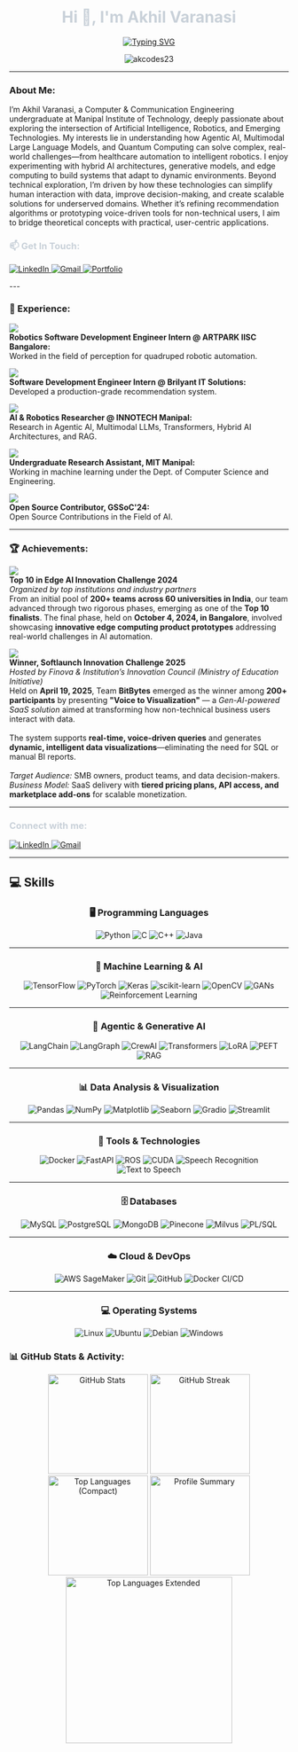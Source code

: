 <h1 align="center" style="color:#c9d1d9;">Hi 👋, I'm Akhil Varanasi</h1>

<div align="center">
  <a href="https://git.io/typing-svg">
    <img src="https://readme-typing-svg.demolab.com/?center=True&duration=3000&pause=500&lines=Agentic+AI+Developer;Multimodal+LLM+Researcher;Quantum+Computing+Enthusiast;Edge+AI+Innovator;AI+Solutions+Architect;Robotics+Perception+Engineer" alt="Typing SVG" />
  </a>
</div>


<p align="center">
  <img src="https://komarev.com/ghpvc/?username=akcodes23&label=Profile%20views&color=gray&style=flat" alt="akcodes23" />
</p>

---
<h3 align="left">About Me:</h3>
<p align="left">
    I’m Akhil Varanasi, a Computer & Communication Engineering undergraduate at Manipal Institute of Technology, deeply passionate about exploring the intersection of Artificial Intelligence, Robotics, and Emerging Technologies. My interests lie in understanding how Agentic AI, Multimodal Large Language Models, and Quantum Computing can solve complex, real-world challenges—from healthcare automation to intelligent robotics. I enjoy experimenting with hybrid AI architectures, generative models, and edge computing to build systems that adapt to dynamic environments. Beyond technical exploration, I’m driven by how these technologies can simplify human interaction with data, improve decision-making, and create scalable solutions for underserved domains. Whether it’s refining recommendation algorithms or prototyping voice-driven tools for non-technical users, I aim to bridge theoretical concepts with practical, user-centric applications.
</p>



<h3 align="left" style="color:#c9d1d9;">📫 Get In Touch:</h3>
<p align="left">
  <a href="https://www.linkedin.com/in/akhil-varanasi" target="blank">
    <img src="https://img.shields.io/badge/LinkedIn-0077B5?style=for-the-badge&logo=linkedin&logoColor=white" alt="LinkedIn" />
  </a>
  <a href="mailto:akhilvaranasi23@gmail.com" target="blank">
    <img src="https://img.shields.io/badge/Gmail-D14836?style=for-the-badge&logo=gmail&logoColor=white" alt="Gmail" />
  </a>
  <a href="https://akhil-portfolio-eta.vercel.app/" target="blank">
    <img src="https://img.shields.io/badge/Portfolio-000000?style=for-the-badge&logo=vercel&logoColor=white" alt="Portfolio" />
  </a>
</p>
---

<h3 align="left">🧠 Experience:</h3>

<p>
  <img src="https://img.shields.io/badge/Internship-Robotics%20SDE%20@%20ARTPARK%20IISC-blue?style=for-the-badge&logo=robots&logoColor=white" />
  <br>
  <strong>Robotics Software Development Engineer Intern @ ARTPARK IISC Bangalore:</strong><br>
  Worked in the field of perception for quadruped robotic automation.
</p>

<p>
  <img src="https://img.shields.io/badge/Internship-SDE%20@%20Brilyant%20IT%20Solutions-green?style=for-the-badge&logo=next.js&logoColor=white" />
  <br>
  <strong>Software Development Engineer Intern @ Brilyant IT Solutions:</strong><br>
  Developed a production-grade recommendation system.
</p>

<p>
  <img src="https://img.shields.io/badge/Research-AI%20%26%20Robotics%20@%20INNOTECH-purple?style=for-the-badge&logo=ai&logoColor=white" />
  <br>
  <strong>AI & Robotics Researcher @ INNOTECH Manipal:</strong><br>
  Research in Agentic AI, Multimodal LLMs, Transformers, Hybrid AI Architectures, and RAG.
</p>

<p>
  <img src="https://img.shields.io/badge/Research-ML%20@%20MIT%20Manipal-yellow?style=for-the-badge&logo=python&logoColor=black" />
  <br>
  <strong>Undergraduate Research Assistant, MIT Manipal:</strong><br>
  Working in machine learning under the Dept. of Computer Science and Engineering.
</p>

<p>
  <img src="https://img.shields.io/badge/Open%20Source-GSSoC'24-orange?style=for-the-badge&logo=github&logoColor=white" />
  <br>
  <strong>Open Source Contributor, GSSoC'24:</strong><br>
  Open Source Contributions in the Field of AI.
</p>


---

<h3 align="left">🏆 Achievements:</h3>

<p>
  <img src="https://img.shields.io/badge/Top%2010-Edge%20AI%20Innovation%20Challenge%202024-blueviolet?style=for-the-badge&logo=brain&logoColor=white" />
  <br>
  <strong>Top 10 in Edge AI Innovation Challenge 2024</strong><br>
  <em>Organized by top institutions and industry partners</em><br>
  From an initial pool of <strong>200+ teams across 60 universities in India</strong>, our team advanced through two rigorous phases, emerging as one of the <strong>Top 10 finalists</strong>. The final phase, held on <strong>October 4, 2024, in Bangalore</strong>, involved showcasing <strong>innovative edge computing product prototypes</strong> addressing real-world challenges in AI automation.
</p>

<p>
  <img src="https://img.shields.io/badge/Winner-Softlaunch%20Innovation%20Challenge%202025-orange?style=for-the-badge&logo=lightning&logoColor=white" />
  <br>
  <strong>Winner, Softlaunch Innovation Challenge 2025</strong><br>
  <em>Hosted by Finova & Institution’s Innovation Council (Ministry of Education Initiative)</em><br>
  Held on <strong>April 19, 2025</strong>, Team <strong>BitBytes</strong> emerged as the winner among <strong>200+ participants</strong> by presenting <strong>"Voice to Visualization"</strong> — a <em>Gen-AI-powered SaaS solution</em> aimed at transforming how non-technical business users interact with data.<br><br>
  The system supports <strong>real-time, voice-driven queries</strong> and generates <strong>dynamic, intelligent data visualizations</strong>—eliminating the need for SQL or manual BI reports. <br><br>
  <em>Target Audience:</em> SMB owners, product teams, and data decision-makers.<br>
  <em>Business Model:</em> SaaS delivery with <strong>tiered pricing plans, API access, and marketplace add-ons</strong> for scalable monetization.
</p>

  

---

<h3 align="left" style="color:#c9d1d9;">Connect with me:</h3>
<p align="left">
  <a href="https://www.linkedin.com/in/akhil-varanasi" target="blank">
    <img src="https://img.shields.io/badge/LinkedIn-0077B5?style=for-the-badge&logo=linkedin&logoColor=white" alt="LinkedIn" />
  </a>
  <a href="mailto:akhilvaranasi23@gmail.com" target="blank">
    <img src="https://img.shields.io/badge/Gmail-D14836?style=for-the-badge&logo=gmail&logoColor=white" alt="Gmail" />
  </a>
</p>

---

## 💻 Skills

<div align="center">

### 🖥️ Programming Languages  
![Python](https://img.shields.io/badge/Python-3670A0?style=for-the-badge&logo=python&logoColor=ffdd54) ![C](https://img.shields.io/badge/C-%2300599C.svg?style=for-the-badge&logo=c&logoColor=white) ![C++](https://img.shields.io/badge/C++-%2300599C.svg?style=for-the-badge&logo=c%2B%2B&logoColor=white) ![Java](https://img.shields.io/badge/Java-%23ED8B00.svg?style=for-the-badge&logo=java&logoColor=white)

---

### 🧠 Machine Learning & AI  
![TensorFlow](https://img.shields.io/badge/TensorFlow-%23FF6F00.svg?style=for-the-badge&logo=TensorFlow&logoColor=white) ![PyTorch](https://img.shields.io/badge/PyTorch-%23EE4C2C.svg?style=for-the-badge&logo=pytorch&logoColor=white) ![Keras](https://img.shields.io/badge/Keras-%23D00000.svg?style=for-the-badge&logo=Keras&logoColor=white) ![scikit-learn](https://img.shields.io/badge/scikit--learn-%23F7931E.svg?style=for-the-badge&logo=scikit-learn&logoColor=white) ![OpenCV](https://img.shields.io/badge/OpenCV-%23white.svg?style=for-the-badge&logo=opencv&logoColor=black) ![GANs](https://img.shields.io/badge/GANs-black?style=for-the-badge&logoColor=white) ![Reinforcement Learning](https://img.shields.io/badge/Reinforcement%20Learning-blue?style=for-the-badge&logoColor=white)

---

### 🔁 Agentic & Generative AI  
![LangChain](https://img.shields.io/badge/LangChain-000000?style=for-the-badge&logo=LangChain&logoColor=white) ![LangGraph](https://img.shields.io/badge/LangGraph-000000?style=for-the-badge&logoColor=white) ![CrewAI](https://img.shields.io/badge/CrewAI-000000?style=for-the-badge&logoColor=white) ![Transformers](https://img.shields.io/badge/Hugging%20Face-FFD21F?style=for-the-badge&logo=huggingface&logoColor=black) ![LoRA](https://img.shields.io/badge/LoRA-green?style=for-the-badge&logoColor=white) ![PEFT](https://img.shields.io/badge/PEFT-grey?style=for-the-badge&logoColor=white) ![RAG](https://img.shields.io/badge/RAG-orange?style=for-the-badge&logoColor=white)

---

### 📊 Data Analysis & Visualization  
![Pandas](https://img.shields.io/badge/Pandas-%23150458.svg?style=for-the-badge&logo=pandas&logoColor=white) ![NumPy](https://img.shields.io/badge/NumPy-%23013243.svg?style=for-the-badge&logo=numpy&logoColor=white) ![Matplotlib](https://img.shields.io/badge/Matplotlib-%23ffffff.svg?style=for-the-badge&logo=matplotlib&logoColor=black) ![Seaborn](https://img.shields.io/badge/Seaborn-lightblue?style=for-the-badge&logoColor=white) ![Gradio](https://img.shields.io/badge/Gradio-%2300C4CC.svg?style=for-the-badge&logo=Gradio&logoColor=white) ![Streamlit](https://img.shields.io/badge/Streamlit-%23FF4B4B.svg?style=for-the-badge&logo=streamlit&logoColor=white)

---

### 🧰 Tools & Technologies  
![Docker](https://img.shields.io/badge/Docker-%230db7ed.svg?style=for-the-badge&logo=docker&logoColor=white) ![FastAPI](https://img.shields.io/badge/FastAPI-005571?style=for-the-badge&logo=fastapi&logoColor=white) ![ROS](https://img.shields.io/badge/ROS-black?style=for-the-badge&logo=ros&logoColor=white) ![CUDA](https://img.shields.io/badge/CUDA-%230075B6.svg?style=for-the-badge&logo=nvidia&logoColor=white) ![Speech Recognition](https://img.shields.io/badge/Speech%20Recognition-grey?style=for-the-badge&logoColor=white) ![Text to Speech](https://img.shields.io/badge/Text%20to%20Speech-grey?style=for-the-badge&logoColor=white)

---

### 🗄️ Databases  
![MySQL](https://img.shields.io/badge/MySQL-%2300f.svg?style=for-the-badge&logo=mysql&logoColor=white) ![PostgreSQL](https://img.shields.io/badge/PostgreSQL-%23316192.svg?style=for-the-badge&logo=postgresql&logoColor=white) ![MongoDB](https://img.shields.io/badge/MongoDB-%234ea94b.svg?style=for-the-badge&logo=mongodb&logoColor=white) ![Pinecone](https://img.shields.io/badge/Pinecone-0050C8?style=for-the-badge&logoColor=white) ![Milvus](https://img.shields.io/badge/Milvus-00B0FF?style=for-the-badge&logoColor=white) ![PL/SQL](https://img.shields.io/badge/PL--SQL-darkblue?style=for-the-badge&logo=oracle&logoColor=white)

---

### ☁️ Cloud & DevOps  
![AWS SageMaker](https://img.shields.io/badge/AWS%20SageMaker-%23232F3E.svg?style=for-the-badge&logo=amazonaws&logoColor=white) ![Git](https://img.shields.io/badge/Git-%23F05033.svg?style=for-the-badge&logo=git&logoColor=white) ![GitHub](https://img.shields.io/badge/GitHub-%23121011.svg?style=for-the-badge&logo=github&logoColor=white) ![Docker CI/CD](https://img.shields.io/badge/Docker%20CI%2FCD-blue?style=for-the-badge&logo=docker&logoColor=white)

---

### 💻 Operating Systems  
![Linux](https://img.shields.io/badge/Linux-%23FCC624.svg?style=for-the-badge&logo=linux&logoColor=black) ![Ubuntu](https://img.shields.io/badge/Ubuntu-E95420?style=for-the-badge&logo=ubuntu&logoColor=white) ![Debian](https://img.shields.io/badge/Debian-D70A53?style=for-the-badge&logo=debian&logoColor=white) ![Windows](https://img.shields.io/badge/Windows-0078D6?style=for-the-badge&logo=windows&logoColor=white)

</div>


<h3 align="left">📊 GitHub Stats & Activity:</h3>

<div align="center">

  <!-- GitHub Stats -->
  <img src="https://github-readme-stats.vercel.app/api?username=akcodes23&show_icons=true&locale=en&theme=github_dark" alt="GitHub Stats" height="180px"/>
  
  <!-- GitHub Streak -->
  <img src="https://github-readme-streak-stats.herokuapp.com/?user=akcodes23&theme=github-dark" alt="GitHub Streak" height="180px"/>

  <!-- Most Used Languages (Compact) -->
  <img src="https://github-readme-stats.vercel.app/api/top-langs?username=akcodes23&show_icons=true&locale=en&layout=compact&theme=github_dark" alt="Top Languages (Compact)" height="180px"/>

  <!-- GitHub Profile Summary Card -->
  <img src="http://github-profile-summary-cards.vercel.app/api/cards/profile-details?username=akcodes23&theme=nord_dark" alt="Profile Summary" height="180px"/>

  <!-- Extended Top Languages Card (Enlarged) -->
  <img src="https://github-readme-stats.vercel.app/api/top-langs/?username=akcodes23&langs_count=10&title_color=3382ed&text_color=14b8a6&icon_color=ec4899&bg_color=ffffff&hide_border=true&locale=en&custom_title=Top%20Languages" alt="Top Languages Extended" width="300px"/>

</div>

